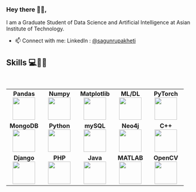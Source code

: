 ### Hey there 🙋‍♀️,

I am a Graduate Student of Data Science and Artificial Intelligence at Asian Institute of Technology. 

- 📫 Connect with me: 
                  LinkedIn : [@sagunrupakheti](https://www.linkedin.com/in/sagun-rupakheti-a84941178/)
<!--                   Instagram: [@sagun.rupakheti](https://www.instagram.com/sagun.rupakheti/) -->

## Skills 💻👩‍🎓

<br>
<table>
<tbody>
  <tr>
    <td align="center" width="20%">
    <span><b><center>Pandas</center></b></span> 
    <img height=60px src="https://upload.wikimedia.org/wikipedia/commons/e/ed/Pandas_logo.svg"> 
    </td>
    <td align="center" width="20%">
    <span><b><center>Numpy</center></b></span> 
    <img height=60px src="https://upload.wikimedia.org/wikipedia/commons/3/31/NumPy_logo_2020.svg"> 
    </td>
    <td align="center" width="20%">
    <span><b><center>Matplotlib</center></b></span> 
    <img height=60px src="https://upload.wikimedia.org/wikipedia/commons/0/01/Created_with_Matplotlib-logo.svg"> 
    </td>
    <td align="center" width="20%">
    <span><b><center>ML/DL</center></b></span> 
    <img height=60px src="https://upload.wikimedia.org/wikipedia/commons/d/d5/Hey_Machine_Learning_Logo.png"> 
    </td>
    <td align="center" width="20%">
    <span><b><center>PyTorch</center></b></span> 
    <img height=60px src="https://upload.wikimedia.org/wikipedia/commons/9/96/Pytorch_logo.png"> 
    </td>
  </tr> 
  <tr>
    <td align="center" width="20%">
    <span><b><center>MongoDB</center></b></span> 
    <img height=60px src="https://webimages.mongodb.com/_com_assets/cms/MongoDB_Logo_FullColorBlack_RGB-4td3yuxzjs.png?auto=format%2Ccompress"> 
    </td>
    <td align="center" width="20%">
    <span><b><center>Python</center></b></span> 
    <img height=60px src="https://1000logos.net/wp-content/uploads/2020/08/Python-Logo.png"> 
    </td>
    <td align="center" width="20%">
    <span><b><center>mySQL</center></b></span> 
    <img height=60px src="https://www.tech-recipes.com/wp-content/uploads/2018/09/1200px-MySQL.svg_-639x350.png"> 
    </td>
    <td align="center" width="20%">
    <span><b><center>Neo4j</center></b></span> 
    <img height=60px src="https://www.pngkey.com/png/full/231-2317101_neo-icon-neo4j-logo.png"> 
    </td>
    <td align="center" width="20%">
    <span><b><center>C++</center></b></span> 
    <img height=60px src="https://upload.wikimedia.org/wikipedia/commons/1/18/ISO_C%2B%2B_Logo.svg"> 
    </td>
  </tr>
  <tr>
    <td align="center" width="20%">
    <span><b><center>Django</center></b></span> 
    <img height=60px src="https://encrypted-tbn0.gstatic.com/images?q=tbn:ANd9GcSF1CUPwnJOpWMIII71-Et_D2WJzrX99XytfsXXAt416hPEarYaUUH9d87tqrB0KbXwv0A&usqp=CAU"> 
    </td>
    <td align="center" width="20%">
    <span><b><center>PHP</center></b></span> 
    <img height=60px src="https://upload.wikimedia.org/wikipedia/commons/2/27/PHP-logo.svg"> 
    </td>
    <td align="center" width="20%">
    <span><b><center>Java</center></b></span> 
    <img height=60px src="https://1000logos.net/wp-content/uploads/2020/09/Java-Logo.png"> 
    </td>
    <td align="center" width="20%">
    <span><b><center>MATLAB</center></b></span> 
    <img height=60px src="https://1000logos.net/wp-content/uploads/2021/04/MATLAB-logo.png"> 
    </td>
    <td align="center" width="20%">
    <span><b><center>OpenCV</center></b></span> 
    <img height=60px src="https://cdn.icon-icons.com/icons2/2699/PNG/512/opencv_logo_icon_170888.png"> 
    </td>
  </tr>
